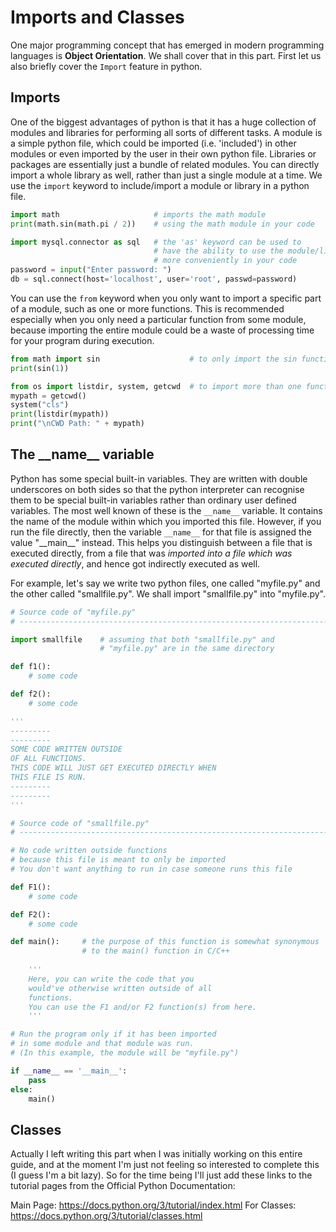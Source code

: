 # Imports and Classes

One major programming concept that has emerged in modern programming languages is **Object Orientation**. We shall cover that in this part. First let us also briefly cover the ```Import``` feature in python.

## Imports

One of the biggest advantages of python is that it has a huge collection of modules and libraries for performing all sorts of different tasks. A module is a simple python file, which could be imported (i.e. 'included') in other modules or even imported by the user in their own python file. Libraries or packages are essentially just a bundle of related modules. You can directly import a whole library as well, rather than just a single module at a time. We use the ```import``` keyword to include/import a module or library in a python file.

```py
import math                     # imports the math module
print(math.sin(math.pi / 2))    # using the math module in your code

import mysql.connector as sql   # the 'as' keyword can be used to
                                # have the ability to use the module/library
                                # more conveniently in your code
password = input("Enter password: ")
db = sql.connect(host='localhost', user='root', passwd=password)
```

You can use the ```from``` keyword when you only want to import a specific part of a module, such as one or more functions. This is recommended especially when you only need a particular function from some module, because importing the entire module could be a waste of processing time for your program during execution.

```py
from math import sin                    # to only import the sin function
print(sin(1))

from os import listdir, system, getcwd  # to import more than one function
mypath = getcwd()
system("cls")
print(listdir(mypath))
print("\nCWD Path: " + mypath)
```

## The \_\_name\_\_ variable

Python has some special built-in variables. They are written with double underscores on both sides so that the python interpreter can recognise them to be special built-in variables rather than ordinary user defined variables. The most well known of these is the ```__name__``` variable. It contains the name of the module within which you imported this file. However, if you run the file directly, then the variable ```__name__``` for that file is assigned the value "\_\_main\_\_" instead. This helps you distinguish between a file that is executed directly, from a file that was *imported into a file which was executed directly*, and hence got indirectly executed as well.

For example, let's say we write two python files, one called "myfile.py" and the other called "smallfile.py". We shall import "smallfile.py" into "myfile.py".

```py
# Source code of "myfile.py"
# -----------------------------------------------------------------------

import smallfile    # assuming that both "smallfile.py" and
                    # "myfile.py" are in the same directory

def f1():
    # some code

def f2():
    # some code

'''
---------
---------
SOME CODE WRITTEN OUTSIDE
OF ALL FUNCTIONS.
THIS CODE WILL JUST GET EXECUTED DIRECTLY WHEN
THIS FILE IS RUN.
---------
---------
'''
```
```py
# Source code of "smallfile.py"
# -----------------------------------------------------------------------

# No code written outside functions
# because this file is meant to only be imported
# You don't want anything to run in case someone runs this file

def F1():
    # some code

def F2():
    # some code

def main():     # the purpose of this function is somewhat synonymous
                # to the main() function in C/C++
    
    '''
    Here, you can write the code that you
    would've otherwise written outside of all
    functions.
    You can use the F1 and/or F2 function(s) from here.
    '''

# Run the program only if it has been imported
# in some module and that module was run.
# (In this example, the module will be "myfile.py")

if __name__ == '__main__':
    pass
else:
    main()
```

## Classes

Actually I left writing this part when I was initially working on this entire guide, and at the moment I'm just not feeling so interested to complete this (I guess I'm a bit lazy). So for the time being I'll just add these links to the tutorial pages from the Official Python Documentation:

Main Page: https://docs.python.org/3/tutorial/index.html
For Classes: https://docs.python.org/3/tutorial/classes.html